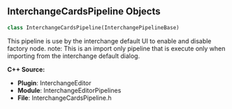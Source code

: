 ## InterchangeCardsPipeline Objects

```python
class InterchangeCardsPipeline(InterchangePipelineBase)
```

This pipeline is use by the interchange default UI to enable and disable factory node.
note: This is an import only pipeline that is execute only when importing from the interchange default dialog.

**C++ Source:**

- **Plugin**: InterchangeEditor
- **Module**: InterchangeEditorPipelines
- **File**: InterchangeCardsPipeline.h

<a id="unreal.InterchangeGraphInspectorPipeline"></a>